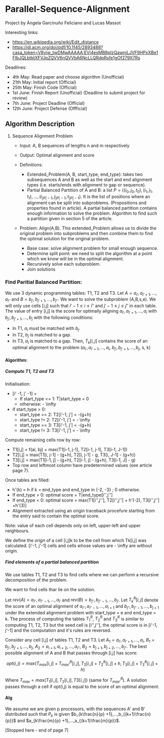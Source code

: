 # Parallel-Sequence-Alignment

Project by Ángela Garcinuño Feliciano and Lucas Massot

Interesting links:
  - https://en.wikipedia.org/wiki/Edit_distance
  - https://dl.acm.org/doi/pdf/10.1145/2893488?casa_token=V8yiw_twDMwAAAAA:EVi4esMB8pIzQawnjLJVF9HPxXBe1FIbJQLbtktXFVJpZQVV6nQVVbA6NcLLQRdpRsfe1gOf279X7Rs


Deadlines:
  - 4th May: Read paper and choose algorithm (Unofficial)
  - 21th May: Initial report (Official)
  - 25th May: Finish Code (Official)
  - 1st June: Finish Report (Unofficial) (Deadline to submit project for review)
  - 7th June: Project Deadline (Official)
  - 12th June: Project Defense (Offficial)



## Algorithm Description
1. Sequence Alignment Problem
   - Input: A, B sequences of lengths n and m respectively
   - Output: Optimal alignment and score
  
   - Definitions:
       - Extended_Problem(A, B, start_type, end_type): takes two subsequences A and B as well as the start and end alignment types (i.e. starts/ends with alignment to gap or sequence).
       - Partial Balanced Partition of A and B: a list $P = ((i_0, j_0, t_0), (i_1, j_1, t_1), ..., (i_{|P|-1}, j_{|P|-1}, t_{|P|-1})$. It is the list of positions where an alignment can be split into subproblems. (Propositions and properties found in article). A partial balanced partition contains enough information to solve the problem. Algorithm to find such a partition given in section 5 of the article.

   - Problem: Align(A,B). This extended_Problem allows us to divide the original problem into subproblems and then combine them to find the optimal solution for the original problem. 
       - Base case: solve alignment problem for small enough sequence.
       - Determine split point: we need to split the algorithm at a point which we know will be in the optimal alignment.
       - Recursively solve each subproblem.
       - Join solutions
    
### Find Paritial Balanced Partition:
We use 3 dynamic programming tables: T1, T2 and T3. Let $A = a_{i'}, a_{i'+1}, ..., a_{i''}$ and $B = b_{j'}, b_{j'+1}, ..., b_{j''}$. We want to solve the subproblem (A,B,s,e). We will only use cells [i,j] such that $i'-1 \leq i \leq i''$ and $j'-1 \leq j \leq j''$ in each table. The value of entry [i,j] is the score for optimally aligning $a_{i'}, a_{i'+1}, ..., a_{i}$ with $b_{j'}, b_{j'+1}, ..., b_{j}$ with the following conditions:
 - In T1, $a_i$ must be matched with $b_j$.
 - In T2, $b_j$ is matched to a gap.
 - In T3, $a_i$ is matched to a gap.
Then, $T_k[i,j]$ contains the score of an optimal alignment to the problem ($a_{i'}, a_{i'+1}, ..., a_{i}$, $b_{j'}, b_{j'+1}, ..., b_{j}$, s, k)

#### Algorithm:
##### Compute T1, T2 and T3
Initialisation:
  - [i' -1, j' -1] =
    - If start_type <= 1: T|start_type = 0
    - otherwise: - \infty
  - if start_type > 0:
      - start_type == 2: T2[i'-1, j'] = -(g+h)
      - start_type != 2: T2[i'-1, j'] = - \infty
      - start_type == 3: T3[i'-1, j'] = -(g+h)
      - start_type != 3: T3[i'-1, j'] = - \infty

Compute remaining cells row by row:
- T1[i,j] = f(ai, bj) + max(T1[i-1, j-1], T2[i-1, j-1], T3[i-1, J-1])
- T2[i,j] = max(T1[i, j-1] - (g+h), T2[i, j-1] - g, T3[i, J-1] - (g+h))
- T3[i,j] = max(T1[i-1, j] - (g+h), T2[i-1, j] - (g+h), T3[i-1, J] - g)
- Top row and leftmost column have predetermined values (see article page 7).

Once tables are filled:
- h'(k) = h if k = end_type and end_type in {-2, -3} ; 0 otherwise.
- If end_type > 0: optimal score = T|end_type[i'',j'']
- If end_type < 0: optimal score = max(T1[i'',j''], T2[i'',j''] + h'(-2), T3[i'',j''] +h'(3)]
- Alignment extracted using an origin traceback procefure starting from the entry said to contain the optimal score.

Note: value of each cell depends only on left, upper-left and upper neighbours.

We define the *orign* of a cell [i,j]k to be the cell from which Tk[i,j] was calculated. [i'-1, j'-1] cells and cells whose values are - \infty are without origin.

##### Find elements of a partial balanced partition
We use tables T1, T2 and T3 to find cells where we can perform a recursive decomposition of the problem.

We want to find cells thar lie on the solution.

Let $rev(A) = a_{i''}, a_{i''-1}, ..., a_{i'}$ and $rev(B) = b_{j''}, b_{j''-1}, ..., b_{j'}$. Let $T_k^R[i,j]$ denote the score of an optimal alignment of $a_{i''}, a_{i''-1}, ..., a_{i+1}$ and $b_{j''}, b_{j''-1}, ..., b_{j+1}$ under the extended alignment problem with start_type = e and end_type = k. The process of computing the tables $T_1^R$,  $T_2^R$ and $T_3^R$ is similar to computing T1, T2, T3 but the seed cell is [i'',j''], the optimal score is in [i'-1, j'-1] and the computation and it's rules are reversed.

Consider any cell [i,j] of tables T1, T2 and T3. Let $A_1 = a_{i'}, a_{i'+1}, ..., a_{i}$, $B_1 = b_{j'}, b_{j'+1}, ..., b_{j}$, $A_2 = a_{i+1}, a_{i+2}, ..., a_{i''}$, $B_2 = b_{j+1}, b_{j+2}, ..., b_{j''}$. The best possible alignment of A and B that passes through [i,j] has score:

$$opt(i,j) = max(T_{max}[i,j] + T^R_{max'}[i,j], T_2[i,j] + T^R_2[i,j] + h, T_3[i,j] + T^R_3[i,j] + h)$$

Where $T_{max} = max(T_1[i,j], T_2[i,j], T3[i,j])$ (same for $T^R_{max'}$). A solution passes through a cell if opt(i,j) is equal to the score of an optimal alignment.

#### Alg
We assume we are given p processors, with the sequences A' and B' distributed such that $P_k$ is given $b_{k\frac{n}{p} +1},...,b_{(k+1)\frac{n}{p}}$ and $a_{k\frac{m}{p} +1},...,a_{(k+1)\frac{m}{p}}$.

[Stopped here - end of page 7]
